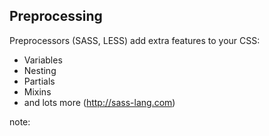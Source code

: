 ## Preprocessing

Preprocessors (SASS, LESS) add extra features to your CSS:

* Variables
* Nesting
* Partials
* Mixins
* and lots more (http://sass-lang.com)

note:

